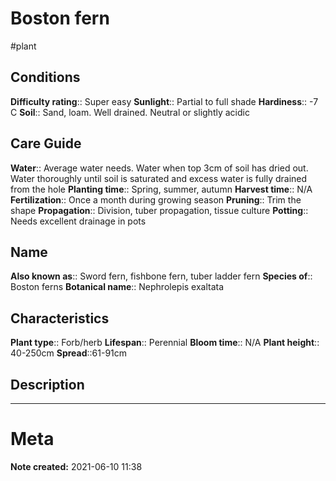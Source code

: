 # Boston fern
#plant

## Conditions
**Difficulty rating**:: Super easy
**Sunlight**:: Partial to full shade
**Hardiness**:: -7 C
**Soil**:: Sand, loam. Well drained. Neutral or slightly acidic

## Care Guide
**Water**:: Average water needs. Water when top 3cm of soil has dried out. Water thoroughly until soil is saturated and excess water is fully drained from the hole
**Planting time**:: Spring, summer, autumn
**Harvest time**:: N/A
**Fertilization**:: Once a month during growing season
**Pruning**:: Trim the shape
**Propagation**:: Division, tuber propagation, tissue culture
**Potting**:: Needs excellent drainage in pots



## Name
**Also known as**:: Sword fern, fishbone fern, tuber ladder fern
**Species of**:: Boston ferns
**Botanical name**:: Nephrolepis exaltata 

## Characteristics
**Plant type**:: Forb/herb
**Lifespan**:: Perennial
**Bloom time**:: N/A
**Plant height**:: 40-250cm
**Spread**::61-91cm


## Description


---
# Meta
**Note created:** 2021-06-10 11:38